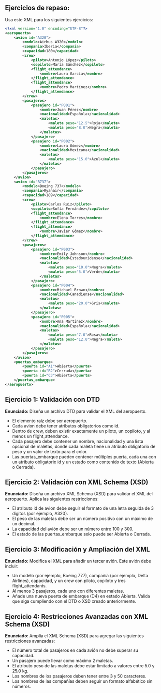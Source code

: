 ## Ejercicios de repaso:

Usa este XML para los siguientes ejercicios:

```xml
<?xml version="1.0" encoding="UTF-8"?>
<aeropuerto>
    <avion id="A320">
        <modelo>Airbus A320</modelo>
        <compania>Iberia</compania>
        <capacidad>180</capacidad>
        <crew>
            <piloto>Antonio López</piloto>
            <copiloto>María Sánchez</copiloto>
            <flight_attendance>
                <nombre>Laura García</nombre>
            </flight_attendance>
            <flight_attendance>
                <nombre>Pedro Martínez</nombre>
            </flight_attendance>
        </crew>
        <pasajeros>
            <pasajero id="P001">
                <nombre>Juan Pérez</nombre>
                <nacionalidad>Española</nacionalidad>
                <maletas>
                    <maleta peso="12.5">Roja</maleta>
                    <maleta peso="8.0">Negra</maleta>
                </maletas>
            </pasajero>
            <pasajero id="P002">
                <nombre>Laura Gómez</nombre>
                <nacionalidad>Mexicana</nacionalidad>
                <maletas>
                    <maleta peso="15.0">Azul</maleta>
                </maletas>
            </pasajero>
        </pasajeros>
    </avion>
    <avion id="B737">
        <modelo>Boeing 737</modelo>
        <compania>Ryanair</compania>
        <capacidad>189</capacidad>
        <crew>
            <piloto>Carlos Ruiz</piloto>
            <copiloto>Sofía Fernández</copiloto>
            <flight_attendance>
                <nombre>Elena Torres</nombre>
            </flight_attendance>
            <flight_attendance>
                <nombre>Javier Gómez</nombre>
            </flight_attendance>
        </crew>
        <pasajeros>
            <pasajero id="P003">
                <nombre>Emily Johnson</nombre>
                <nacionalidad>Estadounidense</nacionalidad>
                <maletas>
                    <maleta peso="10.0">Negra</maleta>
                    <maleta peso="5.0">Verde</maleta>
                </maletas>
            </pasajero>
            <pasajero id="P004">
                <nombre>Michael Brown</nombre>
                <nacionalidad>Canadiense</nacionalidad>
                <maletas>
                    <maleta peso="20.0">Gris</maleta>
                </maletas>
            </pasajero>
            <pasajero id="P005">
                <nombre>Ana Martínez</nombre>
                <nacionalidad>Española</nacionalidad>
                <maletas>
                    <maleta peso="7.0">Rosa</maleta>
                    <maleta peso="12.0">Negra</maleta>
                </maletas>
            </pasajero>
        </pasajeros>
    </avion>
    <puertas_embarque>
        <puerta id="A1">Abierta</puerta>
        <puerta id="B2">Cerrada</puerta>
        <puerta id="C3">Abierta</puerta>
    </puertas_embarque>
</aeropuerto>
```

## Ejercicio 1: Validación con DTD
**Enunciado:**
Diseña un archivo DTD para validar el XML del aeropuerto.
- El elemento raíz debe ser aeropuerto.
- Cada avion debe tener atributos obligatorios como id.
- Dentro de crew, deben existir exactamente un piloto, un copiloto, y al menos un flight_attendance.
- Cada pasajero debe contener un nombre, nacionalidad y una lista opcional de maletas, donde cada maleta tiene un atributo obligatorio de peso y un valor de texto para el color.
- Las puertas_embarque pueden contener múltiples puerta, cada una con un atributo obligatorio id y un estado como contenido de texto (Abierta o Cerrada).

## Ejercicio 2: Validación con XML Schema (XSD)
**Enunciado:**
Diseña un archivo XML Schema (XSD) para validar el XML del aeropuerto.
Aplica las siguientes restricciones:
- El atributo id de avion debe seguir el formato de una letra seguida de 3 dígitos (por ejemplo, A320).
- El peso de las maletas debe ser un número positivo con un máximo de un decimal.
- La capacidad del avión debe ser un número entre 100 y 300.
- El estado de las puertas_embarque solo puede ser Abierta o Cerrada.


## Ejercicio 3: Modificación y Ampliación del XML
**Enunciado:**
Modifica el XML para añadir un tercer avión.
Este avión debe incluir:
- Un modelo (por ejemplo, Boeing 777), compañía (por ejemplo, Delta Airlines), capacidad, y un crew con piloto, copiloto y tres flight_attendants.
- Al menos 3 pasajeros, cada uno con diferentes maletas.
- Añade una nueva puerta de embarque (D4) en estado Abierta.
Valida que siga cumpliendo con el DTD o XSD creado anteriormente.

## Ejercicio 4: Restricciones Avanzadas con XML Schema (XSD)
**Enunciado:**
Amplía el XML Schema (XSD) para agregar las siguientes restricciones avanzadas:
- El número total de pasajeros en cada avión no debe superar su capacidad.
- Un pasajero puede llevar como máximo 2 maletas.
- El atributo peso de las maletas debe estar limitado a valores entre 5.0 y 25.0 kg.
- Los nombres de los pasajeros deben tener entre 3 y 50 caracteres.
- Los nombres de las compañías deben seguir un formato alfabético sin números.